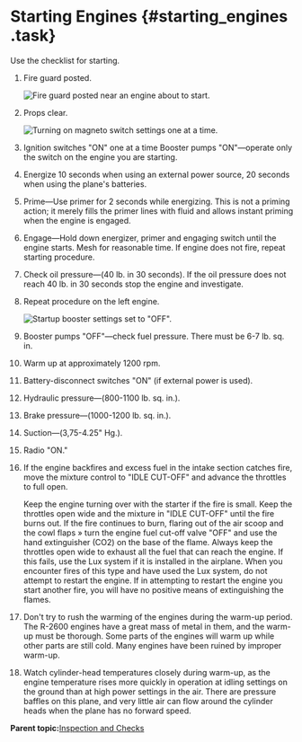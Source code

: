 # Starting Engines {#starting_engines .task}

Use the checklist for starting.





1.  Fire guard posted.

    ![Fire guard posted near an engine about to start.](../images/startup_fire_guard.png "Startup fire guard posted")

2.  Props clear.

    ![Turning on magneto switch settings one at a time.](../images/startup_ignition.png "Startup ignition switches, one at a time")

3.  Ignition switches "ON" one at a time Booster pumps "ON"—operate only the switch on the engine you are starting.

4.  Energize 10 seconds when using an external power source, 20 seconds when using the plane's batteries.

5.  Prime—Use primer for 2 seconds while energizing. This is not a priming action; it merely fills the primer lines with fluid and allows instant priming when the engine is engaged.

6.  Engage—Hold down energizer, primer and engaging switch until the engine starts. Mesh for reasonable time. If engine does not fire, repeat starting procedure.

7.  Check oil pressure—\(40 lb. in 30 seconds\). If the oil pressure does not reach 40 lb. in 30 seconds stop the engine and investigate.

8.  Repeat procedure on the left engine.

    ![Startup booster settings set to "OFF".](../images/startup_booster.png "Startup booster")

9.  Booster pumps "OFF"—check fuel pressure. There must be 6-7 lb. sq. in.

10. Warm up at approximately 1200 rpm.

11. Battery-disconnect switches "ON" \(if external power is used\).

12. Hydraulic pressure—\(800-1100 lb. sq. in.\).

13. Brake pressure—\(1000-1200 lb. sq. in.\).

14. Suction—\(3,75-4.25" Hg.\).

15. Radio "ON."

16. If the engine backfires and excess fuel in the intake section catches fire, move the mixture control to "IDLE CUT-OFF" and advance the throttles to full open.

    Keep the engine turning over with the starter if the fire is small. Keep the throttles open wide and the mixture in "IDLE CUT-OFF" until the fire burns out. If the fire continues to burn, flaring out of the air scoop and the cowl flaps » turn the engine fuel cut-off valve "OFF" and use the hand extinguisher \(CO2\) on the base of the flame. Always keep the throttles open wide to exhaust all the fuel that can reach the engine. If this fails, use the Lux system if it is installed in the airplane. When you encounter fires of this type and have used the Lux system, do not attempt to restart the engine. If in attempting to restart the engine you start another fire, you will have no positive means of extinguishing the flames.

17. Don't try to rush the warming of the engines during the warm-up period. The R-2600 engines have a great mass of metal in them, and the warm-up must be thorough. Some parts of the engines will warm up while other parts are still cold. Many engines have been ruined by improper warm-up.

18. Watch cylinder-head temperatures closely during warm-up, as the engine temperature rises more quickly in operation at idling settings on the ground than at high power settings in the air. There are pressure baffles on this plane, and very little air can flow around the cylinder heads when the plane has no forward speed.


**Parent topic:**[Inspection and Checks](../topics/inspection_and_checks.md)

